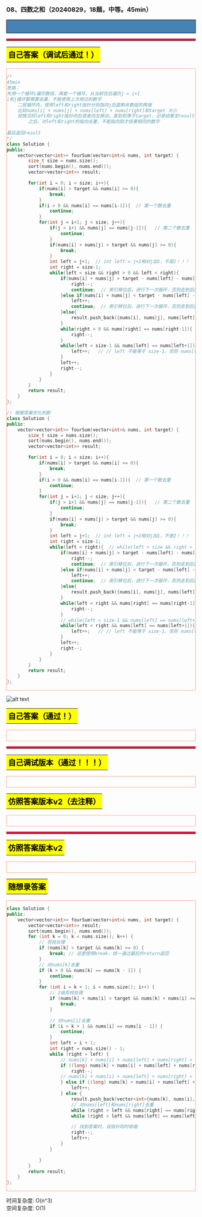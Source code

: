 ### 08、四数之和（20240829，18题，中等。45min）
<div style="border: 1px solid black; padding: 10px; background-color: SteelBlue;">



  </p>
</div>

<hr style="border-top: 5px solid #DC143C;">
<table>
  <tr>
    <td bgcolor="Yellow" style="padding: 5px; border: 0px solid black;">
      <span style="font-weight: bold; font-size: 20px;color: black;">
      自己答案（调试后通过！）
      </span>
    </td>
  </tr>
</table>
<div style="padding: 0px; border: 1.5px solid LightSalmon; margin-bottom: 10px;">

```C++ {.line-numbers}
/*
45min
思路：
先用一个循环i遍历数组，再套一个循环，从当前往后遍历j = i+1
i和j循环都需要去重，不能使用上次用过的数字
    二层循环内，使用left和right指针分别指向j后面剩余数组的两端
    比较nums[i] + nums[j] + nums[left] + nums[right]和target 大小
    视情况将left和right指针向右或者向左移动，直到和等于target，记录结果至result
        之后，对left和right的指向去重，不能指向刚才结果相同的数字
        
最后返回result
*/
class Solution {
public:
    vector<vector<int>> fourSum(vector<int>& nums, int target) {
        size_t size = nums.size();
        sort(nums.begin(), nums.end());
        vector<vector<int>> result;

        for(int i = 0; i < size; i++){
            if(nums[i] > target && nums[i] >= 0){
                break;
            }
            if(i > 0 && nums[i] == nums[i-1]){  // 第一个数去重
                continue;
            }
            for(int j = i+1; j < size; j++){
                if(j > i+1 && nums[j] == nums[j-1]){   // 第二个数去重
                    continue;
                }
                if(nums[i] + nums[j] > target && nums[j] >= 0){
                    break;
                }
                int left = j+1;  // int left = j+2相对j加1，不是2！！！
                int right = size-1;
                while(left < size && right > 0 && left < right){
                    if(nums[i] + nums[j] > target - nums[left] - nums[right]){
                        right--;
                        continue;  // 索引移位后，进行下一次循环，否则走到后面代码了！！！
                    }else if(nums[i] + nums[j] < target - nums[left] - nums[right]){
                        left++;
                        continue;  // 索引移位后，进行下一次循环，否则走到后面代码了！！！ 
                    }else{
                        result.push_back({nums[i], nums[j], nums[left], nums[right]});
                    }
                    while(right > 0 && nums[right] == nums[right-1]){
                        right--;
                    }
                    while(left < size-1 && nums[left] == nums[left+1]){  // while(left < size && nums[left] == nums[left+1])
                        left++;   // // left 不能等于 size-1，否则 nums[left+1]就越界了！！！会取到nums[size]
                    }
                    left++;
                    right--;
                }
            }
        }
        return result;
    }
};

// 根据答案优化判断
class Solution {
public:
    vector<vector<int>> fourSum(vector<int>& nums, int target) {
        size_t size = nums.size();
        sort(nums.begin(), nums.end());
        vector<vector<int>> result;

        for(int i = 0; i < size; i++){
            if(nums[i] > target && nums[i] >= 0){
                break;
            }
            if(i > 0 && nums[i] == nums[i-1]){  // 第一个数去重
                continue;
            }
            for(int j = i+1; j < size; j++){
                if(j > i+1 && nums[j] == nums[j-1]){   // 第二个数去重
                    continue;
                }
                if(nums[i] + nums[j] > target && nums[j] >= 0){
                    break;
                }
                int left = j+1;  // int left = j+2相对j加1，不是2！！！
                int right = size-1;
                while(left < right){  // while(left < size && right > 0 && left < right)
                    if(nums[i] + nums[j] > target - nums[left] - nums[right]){
                        right--;
                        continue;  // 索引移位后，进行下一次循环，否则走到后面代码了！！！
                    }else if(nums[i] + nums[j] < target - nums[left] - nums[right]){
                        left++;
                        continue;  // 索引移位后，进行下一次循环，否则走到后面代码了！！！ 
                    }else{
                        result.push_back({nums[i], nums[j], nums[left], nums[right]});
                    }
                    while(left < right && nums[right] == nums[right-1]){  // while(right > 0 && nums[right] == nums[right-1])
                        right--;
                    }
                    // while(left < size-1 && nums[left] == nums[left+1]){
                    while(left < right && nums[left] == nums[left+1]){  // while(left < size && nums[left] == nums[left+1])
                        left++;   // // left 不能等于 size-1，否则 nums[left+1]就越界了！！！会取到nums[size]
                    }
                    left++;
                    right--;
                }
            }
        }
        return result;
    }
};
```

</div>

![alt text](caeb8a202e8afe361de2a5f3d8ebd49.png)

<table>
  <tr>
    <td bgcolor="Yellow" style="padding: 5px; border: 0px solid black;">
      <span style="font-weight: bold; font-size: 20px;color: black;">
      自己答案（通过！）
      </span>
    </td>
  </tr>
</table>

<div style="padding: 0px; border: 1.5px solid LightSalmon; margin-bottom: 10px">

```C++ {.line-numbers}


```
</div>

<hr style="border-top: 5px solid #DC143C;">

<table>
  <tr>
    <td bgcolor="Yellow" style="padding: 5px; border: 0px solid black;">
      <span style="font-weight: bold; font-size: 20px;color: black;">
      自己调试版本（通过！！！）
      </span>
    </td>
  </tr>
</table>

<div style="padding: 0px; border: 1.5px solid LightSalmon; margin-bottom: 10px">

```C++ {.line-numbers}


```
</div>

<table>
  <tr>
    <td bgcolor="Yellow" style="padding: 5px; border: 0px solid black;">
      <span style="font-weight: bold; font-size: 20px;color: black;">
      仿照答案版本v2（去注释）
      </span>
    </td>
  </tr>
</table>

<div style="padding: 0px; border: 1.5px solid LightSalmon; margin-bottom: 10px">

```C++ {.line-numbers}


```
</div>

<hr style="border-top: 5px solid #DC143C;">

<table>
  <tr>
    <td bgcolor="Yellow" style="padding: 5px; border: 0px solid black;">
      <span style="font-weight: bold; font-size: 20px;color: black;">
      仿照答案版本v2
      </span>
    </td>
  </tr>
</table>

<div style="padding: 0px; border: 1.5px solid LightSalmon; margin-bottom: 10px">

```C++ {.line-numbers}


```
</div>

<table>
  <tr>
    <td bgcolor="Yellow" style="padding: 5px; border: 0px solid black;">
      <span style="font-weight: bold; font-size: 20px;color: black;">
      随想录答案
      </span>
    </td>
  </tr>
</table>

<div style="padding: 0px; border: 1.5px solid LightSalmon; margin-bottom: 10px">

```C++ {.line-numbers}
class Solution {
public:
    vector<vector<int>> fourSum(vector<int>& nums, int target) {
        vector<vector<int>> result;
        sort(nums.begin(), nums.end());
        for (int k = 0; k < nums.size(); k++) {
            // 剪枝处理
            if (nums[k] > target && nums[k] >= 0) {
            	break; // 这里使用break，统一通过最后的return返回
            }
            // 对nums[k]去重
            if (k > 0 && nums[k] == nums[k - 1]) {
                continue;
            }
            for (int i = k + 1; i < nums.size(); i++) {
                // 2级剪枝处理
                if (nums[k] + nums[i] > target && nums[k] + nums[i] >= 0) {
                    break;
                }

                // 对nums[i]去重
                if (i > k + 1 && nums[i] == nums[i - 1]) {
                    continue;
                }
                int left = i + 1;
                int right = nums.size() - 1;
                while (right > left) {
                    // nums[k] + nums[i] + nums[left] + nums[right] > target 会溢出
                    if ((long) nums[k] + nums[i] + nums[left] + nums[right] > target) {
                        right--;
                    // nums[k] + nums[i] + nums[left] + nums[right] < target 会溢出
                    } else if ((long) nums[k] + nums[i] + nums[left] + nums[right]  < target) {
                        left++;
                    } else {
                        result.push_back(vector<int>{nums[k], nums[i], nums[left], nums[right]});
                        // 对nums[left]和nums[right]去重
                        while (right > left && nums[right] == nums[right - 1]) right--;
                        while (right > left && nums[left] == nums[left + 1]) left++;

                        // 找到答案时，双指针同时收缩
                        right--;
                        left++;
                    }
                }

            }
        }
        return result;
    }
};
```
</div>

时间复杂度: O(n^3)  
空间复杂度: O(1)